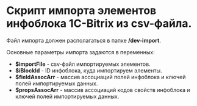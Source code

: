 # Скрипт импорта элементов инфоблока 1C-Bitrix из csv-файла.

Файл импорта должен располагаться в папке **/dev-import**.

Основные параметры импорта задаются в переменных:<br>
- **$importFile** - csv-файл импортируемых элементов.<br>
- **$iBlockId** - ID инфоблока, куда импортируем элементы.<br>
- **$fieldAssocArr** - массив ассоциаций полей инфоблока и ключей полей импортируемых данных.<br>
- **$propsAssocArr** - массив ассоциаций кодов свойств инфоблока и ключей полей импортируемых данных.
